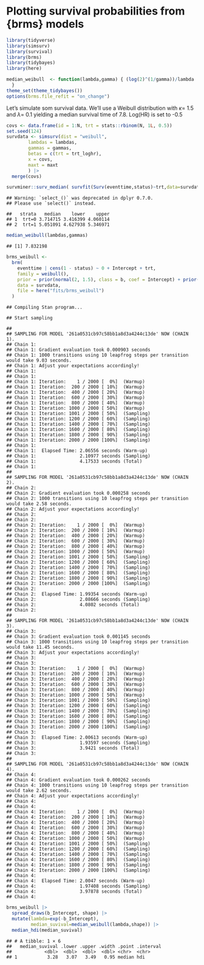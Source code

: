 Plotting survival probabilities from {brms} models
================

``` r
library(tidyverse)
library(simsurv)
library(survival)
library(brms)
library(tidybayes)
library(here)

median_weibull  <- function(lambda,gamma) { (log(2)^(1/gamma))/lambda
  }
theme_set(theme_tidybayes())
options(brms.file_refit = "on_change")
```

Let’s simulate som survival data. We’ll use a Weibull distribution with
$\kappa =$ 1.5 and $\lambda =$ 0.1 yielding a median survival time of
7.8. Log(HR) is set to -0.5

``` r
covs <- data.frame(id = 1:N, trt = stats::rbinom(N, 1L, 0.5))
set.seed(124)
survdata <- simsurv(dist = "weibull",
        lambdas = lambdas,
        gammas = gammas,
        betas = c(trt = trt_loghr),
        x = covs, 
        maxt = maxt
        ) |> 
  merge(covs)
```

``` r
survminer::surv_median( survfit(Surv(eventtime,status)~trt,data=survdata))
```

    ## Warning: `select_()` was deprecated in dplyr 0.7.0.
    ## Please use `select()` instead.

    ##   strata   median    lower    upper
    ## 1  trt=0 3.714715 3.416399 4.060114
    ## 2  trt=1 5.051091 4.627938 5.346971

``` r
median_weibull(lambdas,gammas)
```

    ## [1] 7.832198

``` r
brms_weibull <-
  brm(
    eventtime | cens(1 - status) ~ 0 + Intercept + trt,
    family = weibull(),
    prior = prior(normal(2, 1.5), class = b, coef = Intercept) + prior(normal(0, 1.0), class = b, coef = trt),
    data = survdata,
    file = here("fits/brms_weibull")
  )
```

    ## Compiling Stan program...

    ## Start sampling

    ## 
    ## SAMPLING FOR MODEL '261a0531cb97c58bb1a8d3a4244c13de' NOW (CHAIN 1).
    ## Chain 1: 
    ## Chain 1: Gradient evaluation took 0.000903 seconds
    ## Chain 1: 1000 transitions using 10 leapfrog steps per transition would take 9.03 seconds.
    ## Chain 1: Adjust your expectations accordingly!
    ## Chain 1: 
    ## Chain 1: 
    ## Chain 1: Iteration:    1 / 2000 [  0%]  (Warmup)
    ## Chain 1: Iteration:  200 / 2000 [ 10%]  (Warmup)
    ## Chain 1: Iteration:  400 / 2000 [ 20%]  (Warmup)
    ## Chain 1: Iteration:  600 / 2000 [ 30%]  (Warmup)
    ## Chain 1: Iteration:  800 / 2000 [ 40%]  (Warmup)
    ## Chain 1: Iteration: 1000 / 2000 [ 50%]  (Warmup)
    ## Chain 1: Iteration: 1001 / 2000 [ 50%]  (Sampling)
    ## Chain 1: Iteration: 1200 / 2000 [ 60%]  (Sampling)
    ## Chain 1: Iteration: 1400 / 2000 [ 70%]  (Sampling)
    ## Chain 1: Iteration: 1600 / 2000 [ 80%]  (Sampling)
    ## Chain 1: Iteration: 1800 / 2000 [ 90%]  (Sampling)
    ## Chain 1: Iteration: 2000 / 2000 [100%]  (Sampling)
    ## Chain 1: 
    ## Chain 1:  Elapsed Time: 2.06556 seconds (Warm-up)
    ## Chain 1:                2.10977 seconds (Sampling)
    ## Chain 1:                4.17533 seconds (Total)
    ## Chain 1: 
    ## 
    ## SAMPLING FOR MODEL '261a0531cb97c58bb1a8d3a4244c13de' NOW (CHAIN 2).
    ## Chain 2: 
    ## Chain 2: Gradient evaluation took 0.000258 seconds
    ## Chain 2: 1000 transitions using 10 leapfrog steps per transition would take 2.58 seconds.
    ## Chain 2: Adjust your expectations accordingly!
    ## Chain 2: 
    ## Chain 2: 
    ## Chain 2: Iteration:    1 / 2000 [  0%]  (Warmup)
    ## Chain 2: Iteration:  200 / 2000 [ 10%]  (Warmup)
    ## Chain 2: Iteration:  400 / 2000 [ 20%]  (Warmup)
    ## Chain 2: Iteration:  600 / 2000 [ 30%]  (Warmup)
    ## Chain 2: Iteration:  800 / 2000 [ 40%]  (Warmup)
    ## Chain 2: Iteration: 1000 / 2000 [ 50%]  (Warmup)
    ## Chain 2: Iteration: 1001 / 2000 [ 50%]  (Sampling)
    ## Chain 2: Iteration: 1200 / 2000 [ 60%]  (Sampling)
    ## Chain 2: Iteration: 1400 / 2000 [ 70%]  (Sampling)
    ## Chain 2: Iteration: 1600 / 2000 [ 80%]  (Sampling)
    ## Chain 2: Iteration: 1800 / 2000 [ 90%]  (Sampling)
    ## Chain 2: Iteration: 2000 / 2000 [100%]  (Sampling)
    ## Chain 2: 
    ## Chain 2:  Elapsed Time: 1.99354 seconds (Warm-up)
    ## Chain 2:                2.08666 seconds (Sampling)
    ## Chain 2:                4.0802 seconds (Total)
    ## Chain 2: 
    ## 
    ## SAMPLING FOR MODEL '261a0531cb97c58bb1a8d3a4244c13de' NOW (CHAIN 3).
    ## Chain 3: 
    ## Chain 3: Gradient evaluation took 0.001145 seconds
    ## Chain 3: 1000 transitions using 10 leapfrog steps per transition would take 11.45 seconds.
    ## Chain 3: Adjust your expectations accordingly!
    ## Chain 3: 
    ## Chain 3: 
    ## Chain 3: Iteration:    1 / 2000 [  0%]  (Warmup)
    ## Chain 3: Iteration:  200 / 2000 [ 10%]  (Warmup)
    ## Chain 3: Iteration:  400 / 2000 [ 20%]  (Warmup)
    ## Chain 3: Iteration:  600 / 2000 [ 30%]  (Warmup)
    ## Chain 3: Iteration:  800 / 2000 [ 40%]  (Warmup)
    ## Chain 3: Iteration: 1000 / 2000 [ 50%]  (Warmup)
    ## Chain 3: Iteration: 1001 / 2000 [ 50%]  (Sampling)
    ## Chain 3: Iteration: 1200 / 2000 [ 60%]  (Sampling)
    ## Chain 3: Iteration: 1400 / 2000 [ 70%]  (Sampling)
    ## Chain 3: Iteration: 1600 / 2000 [ 80%]  (Sampling)
    ## Chain 3: Iteration: 1800 / 2000 [ 90%]  (Sampling)
    ## Chain 3: Iteration: 2000 / 2000 [100%]  (Sampling)
    ## Chain 3: 
    ## Chain 3:  Elapsed Time: 2.00613 seconds (Warm-up)
    ## Chain 3:                1.93597 seconds (Sampling)
    ## Chain 3:                3.9421 seconds (Total)
    ## Chain 3: 
    ## 
    ## SAMPLING FOR MODEL '261a0531cb97c58bb1a8d3a4244c13de' NOW (CHAIN 4).
    ## Chain 4: 
    ## Chain 4: Gradient evaluation took 0.000262 seconds
    ## Chain 4: 1000 transitions using 10 leapfrog steps per transition would take 2.62 seconds.
    ## Chain 4: Adjust your expectations accordingly!
    ## Chain 4: 
    ## Chain 4: 
    ## Chain 4: Iteration:    1 / 2000 [  0%]  (Warmup)
    ## Chain 4: Iteration:  200 / 2000 [ 10%]  (Warmup)
    ## Chain 4: Iteration:  400 / 2000 [ 20%]  (Warmup)
    ## Chain 4: Iteration:  600 / 2000 [ 30%]  (Warmup)
    ## Chain 4: Iteration:  800 / 2000 [ 40%]  (Warmup)
    ## Chain 4: Iteration: 1000 / 2000 [ 50%]  (Warmup)
    ## Chain 4: Iteration: 1001 / 2000 [ 50%]  (Sampling)
    ## Chain 4: Iteration: 1200 / 2000 [ 60%]  (Sampling)
    ## Chain 4: Iteration: 1400 / 2000 [ 70%]  (Sampling)
    ## Chain 4: Iteration: 1600 / 2000 [ 80%]  (Sampling)
    ## Chain 4: Iteration: 1800 / 2000 [ 90%]  (Sampling)
    ## Chain 4: Iteration: 2000 / 2000 [100%]  (Sampling)
    ## Chain 4: 
    ## Chain 4:  Elapsed Time: 2.0047 seconds (Warm-up)
    ## Chain 4:                1.97408 seconds (Sampling)
    ## Chain 4:                3.97878 seconds (Total)
    ## Chain 4:

``` r
brms_weibull |> 
  spread_draws(b_Intercept, shape) |> 
  mutate(lambda=exp(-b_Intercept),
         median_suvival=median_weibull(lambda,shape)) |> 
  median_hdi(median_suvival)
```

    ## # A tibble: 1 × 6
    ##   median_suvival .lower .upper .width .point .interval
    ##            <dbl>  <dbl>  <dbl>  <dbl> <chr>  <chr>    
    ## 1           3.28   3.07   3.49   0.95 median hdi
